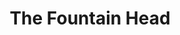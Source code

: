 ---
title: "The Fountain Head"
bookCover: "/assets/book-covers/the-fountain-head.jpg"
slug: "the-fountain-head"
bookAuthor: "Ayn Rand"
rating: 10
done: false
tags: []
summary: false
detailedNotes: false
amazonLink: ""

---